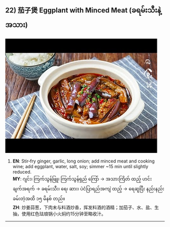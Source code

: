 ## 22) 茄子煲 Eggplant with Minced Meat (ခရမ်းသီးနဲ့ အသား)
![茄子煲 Eggplant with Minced Meat (ခရမ်းသီးနဲ့ အသား)](image/22.jpg)

1. **EN**: Stir‑fry ginger, garlic, long onion; add minced meat and cooking wine; add eggplant, water, salt, soy; simmer ~15 min until slightly reduced.  
   **MY**: ဂျင်း၊ ကြက်သွန်ဖြူ၊ ကြက်သွန်ရှည် ကြော် → အသားကြိတ် ထည့် ဟင်းချက်အရက် → ခရမ်းသီး၊ ရေ၊ ဆား၊ ပဲငံပြာရည်အကျဲ ထည့် → ရေဆူပြီး နည်းနည်း ခမ်းတဲ့အထိ ၁၅ မိနစ် တည်။  
   **ZH**: 炒姜蒜葱，下肉末与料酒炒香，挥发料酒的酒精；加茄子、水、盐、生抽，使用红色珐琅锅小火焖约15分钟至略收汁。

---
